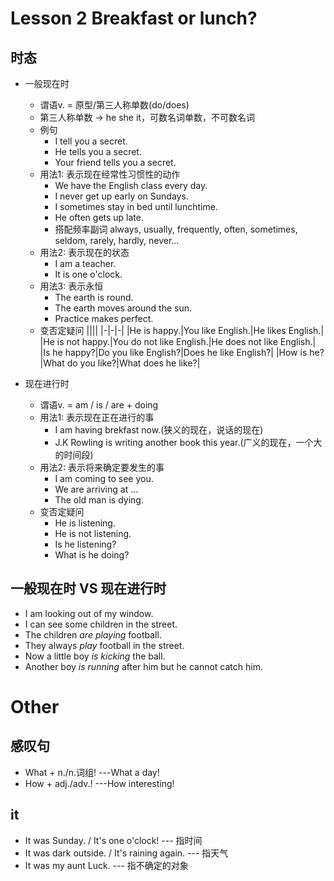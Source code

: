 <!--
 * @Author: your name
 * @Date: 2021-12-22 19:55:43
 * @LastEditTime: 2021-12-23 16:53:09
 * @LastEditors: Please set LastEditors
 * @Description: 打开koroFileHeader查看配置 进行设置: https://github.com/OBKoro1/koro1FileHeader/wiki/%E9%85%8D%E7%BD%AE
 * @FilePath: \notes\english\lesson_2_Breakfast-or-lunch.md
-->
# Lesson 2 Breakfast or lunch?

## 时态

- 一般现在时
    - 谓语v. = 原型/第三人称单数(do/does)
    - 第三人称单数 -> he she it，可数名词单数，不可数名词
    - 例句
        - I tell you a secret.
        - He tells you a secret.
        - Your friend tells you a secret.
    - 用法1: 表示现在经常性习惯性的动作
        - We have the English class every day.
        - I never get up early on Sundays.
        - I sometimes stay in bed until lunchtime.
        - He often gets up late.
        - 搭配频率副词
        always, usually, frequently, often, sometimes, seldom, rarely, hardly, never...
    - 用法2: 表示现在的状态
        - I am a teacher.
        - It is one o'clock.
    - 用法3: 表示永恒
        - The earth is round.
        - The earth moves around the sun.
        - Practice makes perfect.
    - 变否定疑问
        ||||
        |-|-|-|
        |He is happy.|You like English.|He likes English.|
        |He is not happy.|You do not like English.|He does not like English.|
        |Is he happy?|Do you like English?|Does he like English?|
        |How is he?|What do you like?|What does he like?|

- 现在进行时
    - 谓语v. = am / is / are + doing 
    - 用法1: 表示现在正在进行的事
        - I am having brekfast now.(狭义的现在，说话的现在)
        - J.K Rowling is writing another book this year.(广义的现在，一个大的时间段)
    - 用法2: 表示将来确定要发生的事
        - I am coming to see you.
        - We are arriving at ...
        - The old man is dying.
    - 变否定疑问
        - He is listening.
        - He is not listening.
        - Is he listening?
        - What is he doing?

## 一般现在时 VS 现在进行时
- I am looking out of my window.
- I can see some children in the street. 
- The children *are playing* football.
- They always *play* football in the street.
- Now a little boy *is kicking* the ball.
- Another boy *is running* after him but he cannot catch him.

# Other
## 感叹句
- What + n./n.词组! ---What a day! 
- How + adj./adv.! ---How interesting!

## it
- It was Sunday. / It's one o'clock! --- 指时间
- It was dark outside. / It's raining again. --- 指天气
- It was my aunt Luck. --- 指不确定的对象

